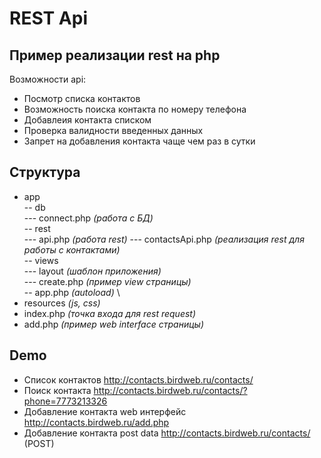 # REST Api
## Пример реализации rest на php
Возможности api:
- Посмотр списка контактов 
- Возможность поиска контакта по номеру телефона
- Добавлеия контакта списком
- Проверка валидности введенных данных
- Запрет на добавления контакта чаще чем раз в сутки
## Структура
 
 - app \
  -- db \
  --- connect.php _(работа с БД)_ \
  -- rest \
  --- api.php _(работа rest)_
  --- contactsApi.php _(реализация rest для работы с контактами)_ \
  -- views \
  --- layout _(шаблон приложения)_ \
  --- create.php _(пример view страницы)_ \
  -- app.php _(autoload)_ \
 - resources _(js, css)_
 - index.php _(точка входа для rest request)_
 - add.php _(пример web interface страницы)_
## Demo
- Список контактов http://contacts.birdweb.ru/contacts/
- Поиск контакта http://contacts.birdweb.ru/contacts/?phone=7773213326
- Добавление контакта web интерфейс http://contacts.birdweb.ru/add.php
- Добавление контакта post data http://contacts.birdweb.ru/contacts/ (POST)
